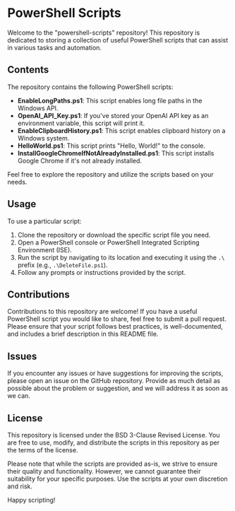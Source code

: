 # PowerShell Scripts

Welcome to the "powershell-scripts" repository! This repository is dedicated to storing a collection of useful PowerShell scripts that can assist in various tasks and automation.

## Contents

The repository contains the following PowerShell scripts:

- **EnableLongPaths.ps1**: This script enables long file paths in the Windows API.
- **OpenAI_API_Key.ps1**: If you've stored your OpenAI API key as an environment variable, this script will print it.
- **EnableClipboardHistory.ps1**: This script enables clipboard history on a Windows system.
- **HelloWorld.ps1**: This script prints "Hello, World!" to the console.
- **InstallGoogleChromeIfNotAlreadyInstalled.ps1**: This script installs Google Chrome if it's not already installed.

Feel free to explore the repository and utilize the scripts based on your needs.

## Usage

To use a particular script:

1. Clone the repository or download the specific script file you need.
2. Open a PowerShell console or PowerShell Integrated Scripting Environment (ISE).
3. Run the script by navigating to its location and executing it using the `.\` prefix (e.g., `.\DeleteFile.ps1`).
4. Follow any prompts or instructions provided by the script.

## Contributions

Contributions to this repository are welcome! If you have a useful PowerShell script you would like to share, feel free to submit a pull request. Please ensure that your script follows best practices, is well-documented, and includes a brief description in this README file.

## Issues

If you encounter any issues or have suggestions for improving the scripts, please open an issue on the GitHub repository. Provide as much detail as possible about the problem or suggestion, and we will address it as soon as we can.

## License

This repository is licensed under the BSD 3-Clause Revised License. You are free to use, modify, and distribute the scripts in this repository as per the terms of the license.

Please note that while the scripts are provided as-is, we strive to ensure their quality and functionality. However, we cannot guarantee their suitability for your specific purposes. Use the scripts at your own discretion and risk.

Happy scripting!
